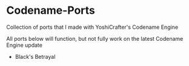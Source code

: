 # Codename-Ports
Collection of ports that I made with YoshiCrafter's Codename Engine

All ports below will function, but not fully work on the latest Codename Engine update
- Black's Betrayal